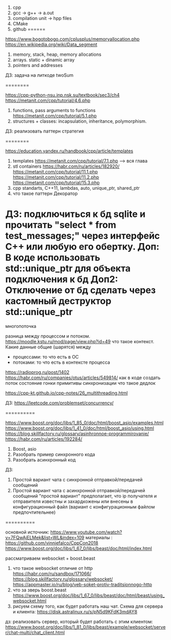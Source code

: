 1. cpp
2. gcc -> g++ -> a.out
3. compilation unit -> hpp files
4. CMake
5. github
======

https://www.bogotobogo.com/cplusplus/memoryallocation.php
https://en.wikipedia.org/wiki/Data_segment

1. memory, stack, heap, memory allocations 
2. arrays. static + dinamic array
3. pointers and addresses

ДЗ: задача на литкоде twoSum

========

https://cpp-python-nsu.inp.nsk.su/textbook/sec3/ch4
https://metanit.com/cpp/tutorial/4.6.php

1. functions, pass arguments to functions
https://metanit.com/cpp/tutorial/5.1.php
2. structures + classes: incapsulation, inheritance, polymorphism. 

ДЗ: реализовать паттерн стратегия

========

https://education.yandex.ru/handbook/cpp/article/templates
1. templates
https://metanit.com/cpp/tutorial/7.1.php --> вся глава
2. stl containers
https://habr.com/ru/articles/182920/
https://metanit.com/cpp/tutorial/11.1.php
https://metanit.com/cpp/tutorial/11.2.php
https://metanit.com/cpp/tutorial/15.3.php
3. cpp standarts, C++11, lambdas, auto, unique_ptr, shared_ptr
4. что такое паттерн Декоратор

ДЗ: подключиться к бд sqlite и прочитать "select * from test_messages;" через интерфейс С++ или любую его обертку. 
Доп: В коде использовать std::unique_ptr для объекта подключения к бд
Доп2: Отключение от бд сделать через кастомный деструктор std::unique_ptr
========

многопоточка

разница между процессом и потоком. https://moodle.kstu.ru/mod/page/view.php?id=49
что такое контекст. Какие данные общие (шарятся) между 
 * процессами: то что есть в ОС
 * потоками: то что есть в контексте процесса

https://radioprog.ru/post/1402
https://habr.com/ru/companies/otus/articles/549814/
как в коде создать поток 
состояние гонки
примитивы синхронизации
что такое дедлок

https://cpp-kt.github.io/cpp-notes/26_multithreading.html

ДЗ: https://leetcode.com/problemset/concurrency/

==========

https://www.boost.org/doc/libs/1_85_0/doc/html/boost_asio/examples.html
https://www.boost.org/doc/libs/1_41_0/doc/html/boost_asio/using.html
https://blog.skillfactory.ru/glossary/asinhronnoe-programmirovanie/
https://habr.com/ru/articles/192284/
1. Boost, asio
2. Разобрать пример синхронного кода
3. Разобрать асинхронный код

ДЗ: 
1. Простой вариант чата с синхронной отправкой/передачей сообщений
2. Простой вариант чата с асинхронной отправкой/передачей сообщений
"простой вариант" предполагает, что ip получателя и отправителя известны и захардкожены или внесены в конфигурационный файл (вариант с конфигурационным файлом предпочтительнее)

==========

основной источник: https://www.youtube.com/watch?v=7FQwAjELMek&list=WL&index=109
материалы : https://github.com/vinniefalco/CppCon2018
https://www.boost.org/doc/libs/1_67_0/libs/beast/doc/html/index.html

рассматриваем websocket + boost.beast

1. что такое websocket отличие от http
https://habr.com/ru/sandbox/171066/
https://blog.skillfactory.ru/glossary/websocket/
https://appmaster.io/ru/blog/veb-soket-protiv-traditsionnogo-http
2. что за зверь boost.beast
https://www.boost.org/doc/libs/1_67_0/libs/beast/doc/html/beast/using_websocket.html
3. рисуем схему того, как будет работать наш чат. Схема для сервера и клиента: https://disk.astralinux.ru/s/pN5d9KFdK3mdAY8

дз: реализовать сервер, который будет работать с этим клиентом: https://www.boost.org/doc/libs/1_81_0/libs/beast/example/websocket/server/chat-multi/chat_client.html

